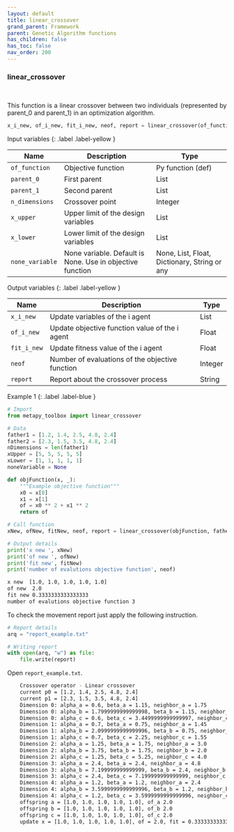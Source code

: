 ```yaml
---
layout: default
title: linear_crossover
grand_parent: Framework
parent: Genetic Algorithm functions
has_children: false
has_toc: false
nav_order: 200
---
```


<!--Don't delete ths script-->
<script src = "https://polyfill.io/v3/polyfill.min.js?features=es6"></script>
<script id = "MathJax-script" async src="https://cdn.jsdelivr.net/npm/mathjax@3/es5/tex-mml-chtml.js"></script>
<!--Don't delete ths script-->

<h3>linear_crossover</h3>
<br>

<p align = "justify">
    This function is a linear crossover between two individuals (represented by parent_0 and parent_1) in an optimization algorithm.
</p>

```python
x_i_new, of_i_new, fit_i_new, neof, report = linear_crossover(of_function, parent_0, parent_1, n_dimensions, x_upper, x_lower, none_variable)
```

Input variables
{: .label .label-yellow }

<table style = "width:100%">
   <thead>
     <tr>
       <th>Name</th>
       <th>Description</th>
       <th>Type</th>
     </tr>
   </thead>
    <tr>
       <td><code>of_function</code></td>
       <td>Objective function</td>
       <td>Py function (def)</td>
   </tr>
   <tr>
       <td><code>parent_0</code></td>
       <td>First parent</td>
       <td>List</td>
   </tr>
   <tr>
       <td><code>parent_1</code></td>
       <td>Second parent</td>
       <td>List</td>
   </tr>  
   <tr>
       <td><code>n_dimensions</code></td>
       <td>Crossover point</td>
       <td>Integer</td>
   </tr>   
   <tr>
       <td><code>x_upper</code></td>
       <td>Upper limit of the design variables</td>
       <td>List</td>
   </tr>
   <tr>
       <td><code>x_lower</code></td>
       <td>Lower limit of the design variables</td>
       <td>List</td>
   </tr>
   <tr>
       <td><code>none_variable</code></td>
       <td>None variable. Default is None. Use in objective function</td>
       <td>None, List, Float, Dictionary, String or any</td>
   </tr>
</table>

Output variables
{: .label .label-yellow }

<table style = "width:100%">
   <thead>
     <tr>
       <th>Name</th>
       <th>Description</th>
       <th>Type</th>
     </tr>
   </thead>
   <tr>
       <td><code>x_i_new</code></td>
       <td>Update variables of the i agent</td>
       <td>List</td>
   </tr>
   <tr>
       <td><code>of_i_new</code></td>
       <td>Update objective function value of the i agent</td>
       <td>Float</td>
   </tr>
   <tr>
       <td><code>fit_i_new</code></td>
       <td>Update fitness value of the i agent</td>
       <td>Float</td>
   </tr>
   <tr>
       <td><code>neof</code></td>
       <td>Number of evaluations of the objective function</td>
       <td>Integer</td>
   </tr>
   <tr>
       <td><code>report</code></td>
       <td>Report about the crossover process</td>
       <td>String</td>
   </tr>
</table>

Example 1
{: .label .label-blue }

<p align = "justify">
 <i>
 </i>
</p>

```python
# Import
from metapy_toolbox import linear_crossover

# Data
father1 = [1.2, 1.4, 2.5, 4.8, 2.4]
father2 = [2.3, 1.5, 3.5, 4.8, 2.4]
nDimensions = len(father1)
xUpper = [5, 5, 5, 5, 5]
xLower = [1, 1, 1, 1, 1]
noneVariable = None

def objFunction(x, _):
    """Example objective function"""
    x0 = x[0]
    x1 = x[1]
    of = x0 ** 2 + x1 ** 2
    return of

# Call function
xNew, ofNew, fitNew, neof, report = linear_crossover(objFunction, father1, father2, nDimensions, xUpper, xLower, noneVariable)

# Output details
print('x new ', xNew)
print('of new ', ofNew)
print('fit new', fitNew)
print('number of evalutions objective function', neof)
```

```bash
x new  [1.0, 1.0, 1.0, 1.0, 1.0]
of new  2.0
fit new 0.3333333333333333
number of evalutions objective function 3
```

<p align = "justify">
  To check the movement report just apply the following instruction.
</p>

```python
# Report details
arq = "report_example.txt"

# Writing report
with open(arq, "w") as file:
    file.write(report)
```

<p align = "justify">
  Open <code>report_example.txt</code>. 
</p>

```bash
    Crossover operator - Linear crossover
    current p0 = [1.2, 1.4, 2.5, 4.8, 2.4]
    current p1 = [2.3, 1.5, 3.5, 4.8, 2.4]
    Dimension 0: alpha_a = 0.6, beta_a = 1.15, neighbor_a = 1.75
    Dimension 0: alpha_b = 1.7999999999999998, beta_b = 1.15, neighbor_b = 0.6499999999999999
    Dimension 0: alpha_c = 0.6, beta_c = 3.4499999999999997, neighbor_c = 2.8499999999999996
    Dimension 1: alpha_a = 0.7, beta_a = 0.75, neighbor_a = 1.45
    Dimension 1: alpha_b = 2.0999999999999996, beta_b = 0.75, neighbor_b = 1.3499999999999996
    Dimension 1: alpha_c = 0.7, beta_c = 2.25, neighbor_c = 1.55
    Dimension 2: alpha_a = 1.25, beta_a = 1.75, neighbor_a = 3.0
    Dimension 2: alpha_b = 3.75, beta_b = 1.75, neighbor_b = 2.0
    Dimension 2: alpha_c = 1.25, beta_c = 5.25, neighbor_c = 4.0
    Dimension 3: alpha_a = 2.4, beta_a = 2.4, neighbor_a = 4.8
    Dimension 3: alpha_b = 7.199999999999999, beta_b = 2.4, neighbor_b = 4.799999999999999
    Dimension 3: alpha_c = 2.4, beta_c = 7.199999999999999, neighbor_c = 4.799999999999999
    Dimension 4: alpha_a = 1.2, beta_a = 1.2, neighbor_a = 2.4
    Dimension 4: alpha_b = 3.5999999999999996, beta_b = 1.2, neighbor_b = 2.3999999999999995
    Dimension 4: alpha_c = 1.2, beta_c = 3.5999999999999996, neighbor_c = 2.3999999999999995
    offspring a = [1.0, 1.0, 1.0, 1.0, 1.0], of_a 2.0
    offspring b = [1.0, 1.0, 1.0, 1.0, 1.0], of_b 2.0
    offspring c = [1.0, 1.0, 1.0, 1.0, 1.0], of_c 2.0
    update x = [1.0, 1.0, 1.0, 1.0, 1.0], of = 2.0, fit = 0.3333333333333333
```
